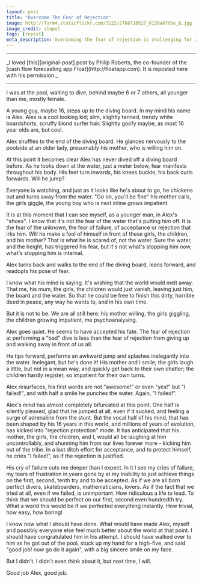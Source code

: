 ```yaml
---
layout: post
title: "Overcome The Fear of Rejection"
image: http://farm4.staticflickr.com/3122/2768710527_6138a6795e_b.jpg
image_credit: stepol
tags: [repost]
meta_description: Overcoming the fear of rejection is challenging for all of us. There are many lessons to be learned from children.
---
```


<hr/>
_I loved [this][original-post] post by Philip Roberts, the co-founder of the [cash flow forecasting app Float](http://floatapp.com). It is reposted here with his permission._
<hr/>

I was at the pool, waiting to dive, behind maybe 6 or 7 others, all younger than me, mostly female.

A young guy, maybe 16, steps up to the diving board. In my mind his name is Alex. Alex is a cool looking kid; slim, slightly tanned, trendy white boardshorts, scruffy blond surfer hair. Slightly goofy maybe, as most 16 year olds are, but cool.

Alex shuffles to the end of the diving board. He glances nervously to the poolside at an older lady, presumably his mother, who is willing him on.

At this point it becomes clear Alex has never dived off a diving board before. As he looks down at the water, just a meter below, fear manifests throughout his body. His feet turn inwards, his knees buckle, his back curls forwards. Will he jump?

Everyone is watching, and just as it looks like he's about to go, he chickens out and turns away from the water. "Go on, you'll be fine" his mother calls, the girls giggle, the young boy who is next inline grows impatient.

It is at this moment that I can see myself, as a younger man, in Alex's "shoes". I know that it's not the fear of the water that's putting him off. It is the fear of the unknown, the fear of failure, of acceptance or rejection that irks him. Will he make a fool of himself in front of these girls, the children, and his mother? That is what he is scared of, not the water. Sure the water, and the height, has triggered his fear, but it's not what's stopping him now, what's stopping him is internal.

Alex turns back and walks to the end of the diving board, leans forward, and readopts his pose of fear.

I know what his mind is saying. It's wishing that the world would melt away. That me, his mum, the girls, the children would just vanish, leaving just him, the board and the water. So that he could be free to finish this dirty, horrible deed in peace, any way he wants to, and in his own time.

But it is not to be. We are all still here: his mother willing, the girls giggling, the children growing impatient, me psychoanalysing.

Alex goes quiet. He seems to have accepted his fate. The fear of rejection at performing a "bad" dive is less than the fear of rejection from giving up and walking away in front of us all.

He tips forward, performs an awkward jump and splashes inelegantly into the water. Inelegant, but he's done it! His mother and I smile; the girls laugh a little, but not in a mean way, and quickly get back to their own chatter; the children hardly register, so impatient for their own turns.

Alex resurfaces, his first words are not "awesome!" or even "yes!" but "I failed!", and with half a smile he punches the water. Again, "I failed!".

Alex's mind has almost completely bifurcated at this point. One half is silently pleased, glad that he jumped at all, even if it sucked, and feeling a surge of adrenaline from the stunt. But the vocal half of his mind, that has been shaped by his 16 years in this world, and millions of years of evolution, has kicked into "rejection protection" mode. It has anticipated that his mother, the girls, the children, and I, would all be laughing at him uncontrollably, and shunning him from our lives forever more - kicking him out of the tribe. In a last ditch effort for acceptance, and to protect himself, he cries "I failed!", as if the rejection is justified.

His cry of failure cuts me deeper than I expect. In it I see my cries of failure, my tears of frustration in years gone by at my inability to just achieve things on the first, second, tenth try and to be accepted. As if we are all born perfect divers, skateboarders, mathematicians, lovers. As if the fact that we tried at all, even if we failed, is unimportant. How ridiculous a life to lead. To think that we should be perfect on our first, second even hundredth try. What a world this would be if we perfected everything instantly. How trivial, how easy, how boring!

I know now what I should have done. What would have made Alex, myself and possibly everyone else feel much better about the world at that point. I should have congratulated him in his attempt. I should have walked over to him as he got out of the pool, stuck up my hand for a high-five, and said "good job! now go do it again", with a big sincere smile on my face.

But I didn't. I didn't even think about it, but next time, I will.

Good job Alex, good job.

[original post]: http://latentflip.com/rejection/